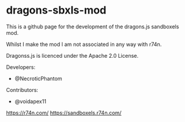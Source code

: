 # dragons-sbxls-mod
This is a github page for the development of the dragons.js sandboxels mod.

Whilst I make the mod I am not associated in any way with r74n.

Dragonss.js is licenced under the Apache 2.0 License.

Developers:
- @NecroticPhantom

Contributors:
- @voidapex11

https://r74n.com/
https://sandboxels.r74n.com/
